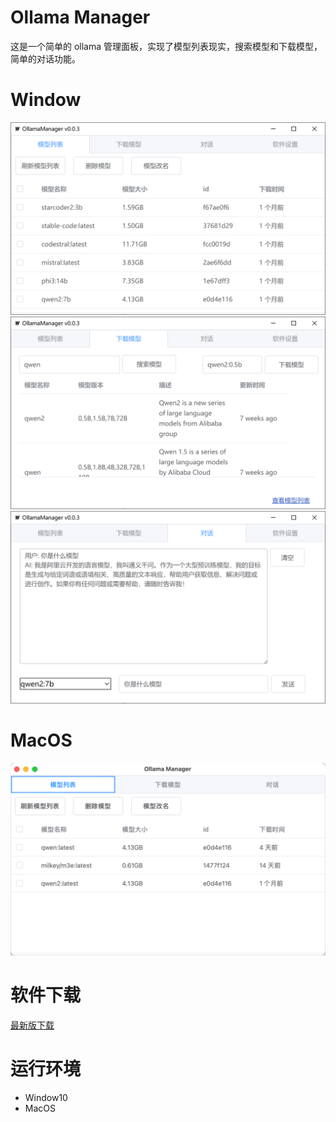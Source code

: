 # Ollama Manager

这是一个简单的 ollama 管理面板，实现了模型列表现实，搜索模型和下载模型，简单的对话功能。



# Window
![image-1](./assets/1.png)
![image-2](./assets/2.png)
![image-3](./assets/3.png)

# MacOS
![image-20240728051210795](./assets/image-20240728051210795.png)



# 软件下载

[最新版下载](https://github.com/duolabmeng6/ollama_ui/releases)

# 运行环境

* Window10
* MacOS

